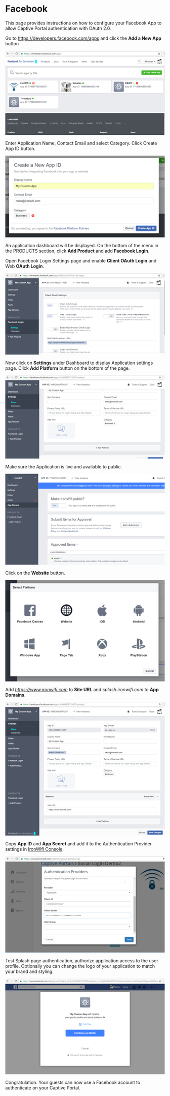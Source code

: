 # Facebook

This page provides instructions on how to configure your Facebook App to allow Captive Portal authentication with OAuth 2.0.

Go to https://developers.facebook.com/apps and click the **Add a New App** button

![firstScreen](facebook/fb1.png)

Enter Application Name, Contact Email and select Category. Click Create App ID button.

![firstScreen](facebook/fb2.png)

An application dashboard will be displayed. On the bottom of the menu in the PRODUCTS section, click **Add Product** and add **Facebook Login**.

Open Facebook Login Settings page and enable **Client OAuth Login** and Web **OAuth Login**.

![firstScreen](facebook/fb3.png)

Now click on **Settings** under Dashboard to display Application settings page. Click **Add Platform** button on the bottom of the page.

![firstScreen](facebook/fb4.png)

Make sure the Application is live and available to public.

![firstScreen](facebook/fb5.png)

Click on the **Website** button.

![firstScreen](facebook/fb6.png)

Add _https://www.ironwifi.com_ to **Site URL** and _splash.ironwifi.com_ to **App Domains**.

![firstScreen](facebook/fb7.png)

Copy **App ID** and **App Secret** and add it to the Authentication Provider settings in [IronWifi Console](https://console.ironwifi.com).

![firstScreen](facebook/fb8.png)

Test Splash page authentication, authorize application access to the user profile. Optionally you can change the logo of your application to match your brand and styling.

![firstScreen](facebook/fb9.png)

Congratulation. Your guests can now use a Facebook account to authenticate on your Captive Portal.





